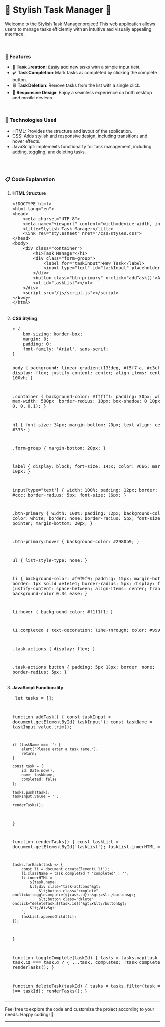 <h1>📝 Stylish Task Manager 📝</h1>
<p>
    Welcome to the Stylish Task Manager project! This web application allows users to manage tasks efficiently with an intuitive and visually appealing interface.
</p>
<br>
<h3>🚀 Features</h3>
<ul>
    <li>📝 <strong>Task Creation</strong>: Easily add new tasks with a simple input field.</li>
    <li>✔️ <strong>Task Completion</strong>: Mark tasks as completed by clicking the complete button.</li>
    <li>🗑️ <strong>Task Deletion</strong>: Remove tasks from the list with a single click.</li>
    <li>📱 <strong>Responsive Design</strong>: Enjoy a seamless experience on both desktop and mobile devices.</li>
</ul>
<br>
<h3>🔧 Technologies Used</h3>
<ul>
    <li>HTML: Provides the structure and layout of the application.</li>
    <li>CSS: Adds stylish and responsive design, including transitions and hover effects.</li>
    <li>JavaScript: Implements functionality for task management, including adding, toggling, and deleting tasks.</li>
</ul>
<br><br>
<h3>📋 Code Explanation</h3>
<ol>
    <li>
        <h4>HTML Structure</h4>
        <pre>
&lt;!DOCTYPE html&gt;
&lt;html lang="en"&gt;
&lt;head&gt;
    &lt;meta charset="UTF-8"&gt;
    &lt;meta name="viewport" content="width=device-width, initial-scale=1.0"&gt;
    &lt;title&gt;Stylish Task Manager&lt;/title&gt;
    &lt;link rel="stylesheet" href="/css/styles.css"&gt;
&lt;/head&gt;
&lt;body&gt;
    &lt;div class="container"&gt;
        &lt;h1&gt;Task Manager&lt;/h1&gt;
        &lt;div class="form-group"&gt;
            &lt;label for="taskInput"&gt;New Task&lt;/label&gt;
            &lt;input type="text" id="taskInput" placeholder="Enter task name"&gt;
        &lt;/div&gt;
        &lt;button class="btn-primary" onclick="addTask()"&gt;Add Task&lt;/button&gt;
        &lt;ul id="taskList"&gt;&lt;/ul&gt;
    &lt;/div&gt;
    &lt;script src="/js/script.js"&gt;&lt;/script&gt;
&lt;/body&gt;
&lt;/html&gt;
        </pre>
    </li>
    <li>
        <h4>CSS Styling</h4>
        <pre>
* {
    box-sizing: border-box;
    margin: 0;
    padding: 0;
    font-family: 'Arial', sans-serif;
}

body {
    background: linear-gradient(135deg, #f5f7fa, #c3cfe2);
    display: flex;
    justify-content: center;
    align-items: center;
    height: 100vh;
}

.container {
    background-color: #ffffff;
    padding: 30px;
    width: 100%;
    max-width: 500px;
    border-radius: 10px;
    box-shadow: 0 10px 20px rgba(0, 0, 0, 0.1);
}

h1 {
    font-size: 24px;
    margin-bottom: 20px;
    text-align: center;
    color: #333;
}

.form-group {
    margin-bottom: 20px;
}

label {
    display: block;
    font-size: 14px;
    color: #666;
    margin-bottom: 10px;
}

input[type="text"] {
    width: 100%;
    padding: 12px;
    border: 2px solid #ccc;
    border-radius: 5px;
    font-size: 16px;
}

.btn-primary {
    width: 100%;
    padding: 12px;
    background-color: #3498db;
    color: white;
    border: none;
    border-radius: 5px;
    font-size: 16px;
    cursor: pointer;
    margin-bottom: 20px;
}

.btn-primary:hover {
    background-color: #2980b9;
}

ul {
    list-style-type: none;
}

li {
    background-color: #f9f9f9;
    padding: 15px;
    margin-bottom: 10px;
    border: 1px solid #e1e1e1;
    border-radius: 5px;
    display: flex;
    justify-content: space-between;
    align-items: center;
    transition: background-color 0.3s ease;
}

li:hover {
    background-color: #f1f1f1;
}

li.completed {
    text-decoration: line-through;
    color: #999;
}

.task-actions {
    display: flex;
}

.task-actions button {
    padding: 5px 10px;
    border: none;
    border-radius: 5px;
}
        </pre>
    </li>
    <li>
        <h4>JavaScript Functionality</h4>
        <pre>
let tasks = [];

function addTask() {
    const taskInput = document.getElementById('taskInput');
    const taskName = taskInput.value.trim();

    if (taskName === '') {
        alert('Please enter a task name.');
        return;
    }

    const task = {
        id: Date.now(),
        name: taskName,
        completed: false
    };

    tasks.push(task);
    taskInput.value = '';

    renderTasks();
}

function renderTasks() {
    const taskList = document.getElementById('taskList');
    taskList.innerHTML = '';

    tasks.forEach(task => {
        const li = document.createElement('li');
        li.className = task.completed ? 'completed' : '';
        li.innerHTML = `
            ${task.name}
            &lt;div class="task-actions"&gt;
                &lt;button class="complete" onclick="toggleComplete(${task.id})"&gt;✔&lt;/button&gt;
                &lt;button class="delete" onclick="deleteTask(${task.id})"&gt;✘&lt;/button&gt;
            &lt;/div&gt;
        `;
        taskList.appendChild(li);
    });
}

function toggleComplete(taskId) {
    tasks = tasks.map(task => task.id === taskId ? { ...task, completed: !task.completed } : task);
    renderTasks();
}

function deleteTask(taskId) {
    tasks = tasks.filter(task => task.id !== taskId);
    renderTasks();
}
        </pre>
    </li>
</ol>
<hr>
<p>
    Feel free to explore the code and customize the project according to your needs. Happy coding! 🎉
</p>
<hr>
